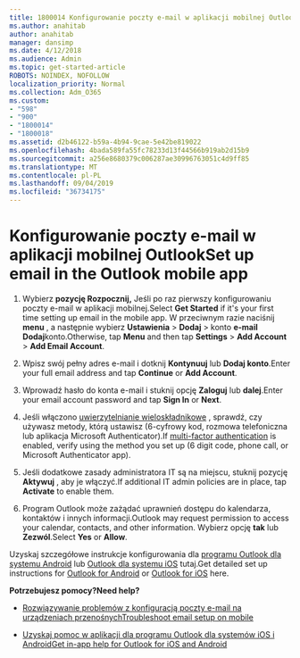 ```yaml
---
title: 1800014 Konfigurowanie poczty e-mail w aplikacji mobilnej Outlook
ms.author: anahitab
author: anahitab
manager: dansimp
ms.date: 4/12/2018
ms.audience: Admin
ms.topic: get-started-article
ROBOTS: NOINDEX, NOFOLLOW
localization_priority: Normal
ms.collection: Adm_O365
ms.custom:
- "598"
- "900"
- "1800014"
- "1800018"
ms.assetid: d2b46122-b59a-4b94-9cae-5e42be819022
ms.openlocfilehash: 4bada589fa55fc78233d13f44566b919ab2d15b9
ms.sourcegitcommit: a256e8680379c006287ae30996763051c4d9ff85
ms.translationtype: MT
ms.contentlocale: pl-PL
ms.lasthandoff: 09/04/2019
ms.locfileid: "36734175"
---
```

# <a name="set-up-email-in-the-outlook-mobile-app"></a><span data-ttu-id="e9781-102">Konfigurowanie poczty e-mail w aplikacji mobilnej Outlook</span><span class="sxs-lookup"><span data-stu-id="e9781-102">Set up email in the Outlook mobile app</span></span>

1. <span data-ttu-id="e9781-103">Wybierz **pozycję Rozpocznij,** Jeśli po raz pierwszy konfigurowaniu poczty e-mail w aplikacji mobilnej.</span><span class="sxs-lookup"><span data-stu-id="e9781-103">Select **Get Started** if it's your first time setting up email in the mobile app.</span></span> <span data-ttu-id="e9781-104">W przeciwnym razie naciśnij **menu** , a następnie wybierz **Ustawienia** \> **Dodaj** \> konto **e-mail Dodaj**konto.</span><span class="sxs-lookup"><span data-stu-id="e9781-104">Otherwise, tap **Menu** and then tap **Settings** \> **Add Account** \> **Add Email Account**.</span></span>

2. <span data-ttu-id="e9781-105">Wpisz swój pełny adres e-mail i dotknij **Kontynuuj** lub **Dodaj konto**.</span><span class="sxs-lookup"><span data-stu-id="e9781-105">Enter your full email address and tap **Continue** or **Add Account**.</span></span>

3. <span data-ttu-id="e9781-106">Wprowadź hasło do konta e-mail i stuknij opcję **Zaloguj** lub **dalej**.</span><span class="sxs-lookup"><span data-stu-id="e9781-106">Enter your email account password and tap **Sign In** or **Next**.</span></span>

4. <span data-ttu-id="e9781-107">Jeśli włączono [uwierzytelnianie wieloskładnikowe](https://docs.microsoft.com/office365/admin/security-and-compliance/set-up-multi-factor-authentication) , sprawdź, czy używasz metody, którą ustawisz (6-cyfrowy kod, rozmowa telefoniczna lub aplikacja Microsoft Authenticator).</span><span class="sxs-lookup"><span data-stu-id="e9781-107">If [multi-factor authentication](https://docs.microsoft.com/office365/admin/security-and-compliance/set-up-multi-factor-authentication) is enabled, verify using the method you set up (6 digit code, phone call, or Microsoft Authenticator app).</span></span>

5. <span data-ttu-id="e9781-108">Jeśli dodatkowe zasady administratora IT są na miejscu, stuknij pozycję **Aktywuj** , aby je włączyć.</span><span class="sxs-lookup"><span data-stu-id="e9781-108">If additional IT admin policies are in place, tap **Activate** to enable them.</span></span>

6. <span data-ttu-id="e9781-109">Program Outlook może zażądać uprawnień dostępu do kalendarza, kontaktów i innych informacji.</span><span class="sxs-lookup"><span data-stu-id="e9781-109">Outlook may request permission to access your calendar, contacts, and other information.</span></span> <span data-ttu-id="e9781-110">Wybierz opcję **tak** lub **Zezwól**.</span><span class="sxs-lookup"><span data-stu-id="e9781-110">Select **Yes** or **Allow**.</span></span>

<span data-ttu-id="e9781-111">Uzyskaj szczegółowe instrukcje konfigurowania dla [programu Outlook dla systemu Android](https://support.office.com/article/886db551-8dfa-4fd5-b835-f8e532091872.aspx) lub [Outlook dla systemu iOS](https://support.office.com/article/b2de2161-cc1d-49ef-9ef9-81acd1c8e234.aspx) tutaj.</span><span class="sxs-lookup"><span data-stu-id="e9781-111">Get detailed set up instructions for [Outlook for Android](https://support.office.com/article/886db551-8dfa-4fd5-b835-f8e532091872.aspx) or [Outlook for iOS](https://support.office.com/article/b2de2161-cc1d-49ef-9ef9-81acd1c8e234.aspx) here.</span></span>
  
 <span data-ttu-id="e9781-112">**Potrzebujesz pomocy?**</span><span class="sxs-lookup"><span data-stu-id="e9781-112">**Need help?**</span></span>
  
- [<span data-ttu-id="e9781-113">Rozwiązywanie problemów z konfiguracją poczty e-mail na urządzeniach przenośnych</span><span class="sxs-lookup"><span data-stu-id="e9781-113">Troubleshoot email setup on mobile</span></span>](https://support.office.com/article/a264ef01-9c88-48fb-9285-7017e4f31f02.aspx)

- [<span data-ttu-id="e9781-114">Uzyskaj pomoc w aplikacji dla programu Outlook dla systemów iOS i Android</span><span class="sxs-lookup"><span data-stu-id="e9781-114">Get in-app help for Outlook for iOS and Android</span></span>](https://support.office.com/article/218a22d1-9fa5-4889-b689-de1c63493243.aspx#ID0EAABAAA=Contact_Support)
